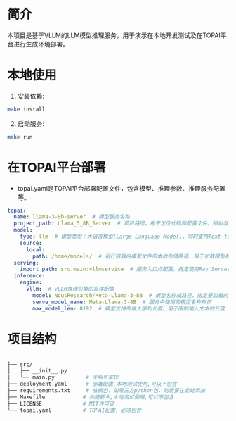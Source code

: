 
# 简介
本项目是基于VLLM的LLM模型推理服务，用于演示在本地开发测试及在TOPAI平台进行生成环境部署。

# 本地使用
1. 安装依赖:
```bash
make install
```


2. 启动服务:
```bash
make run
```

# 在TOPAI平台部署
* topai.yaml是TOPAI平台部署配置文件，包含模型、推理参数、推理服务配置等。
```yaml
topai:
  name: llama-3-8b-server  # 模型服务名称
  project_path: Llama_3_8B_Server  # 项目路径，用于定位代码和配置文件。相对与项目根目录
  model:
    type: llm  # 模型类型：大语言模型(Large Language Model)，同时支持Text-to-Image/ASR
    source:
      local:
        path: /home/models/  # 运行容器内模型文件的本地存储路径，用于加载模型权重文件
  serving:
    import_path: src.main:vllmservice  # 服务入口点配置，指定使用Ray Serve框架加载的Python模块和对象
  inference:
    engine:
      vllm:  # vLLM推理引擎的具体配置
        model: NousResearch/Meta-Llama-3-8B  # 模型名称或路径，指定要加载的具体模型
        serve_model_name: Meta-Llama-3-8B  # 服务中使用的模型名称标识
        max_model_len: 8192  # 模型支持的最大序列长度，用于限制输入文本的长度

```

# 项目结构

```bash

├── src/
│   ├── __init__.py
│   └── main.py          # 主服务实现
├── deployment.yaml      # 部署配置,本地测试使用,可以不包含
├── requirements.txt     # 依赖包，如果三方python包，则需要在此处添加
├── Makefile            # 构建脚本,本地测试使用,可以不包含
├── LICENSE             # MIT许可证
└── topai.yaml          # TOPAI配置，必须包含
```
